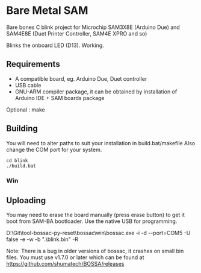 # Bare Metal SAM
Bare bones C blink project for Microchip SAM3X8E (Arduino Due) and SAM4E8E (Duet Printer Controller, SAM4E XPRO and so)

Blinks the onboard LED (D13). Working.

## Requirements

- A compatible board, eg. Arduino Due, Duet controller 
- USB cable
- GNU-ARM compiler package, it can be obtained by installation of Arduino IDE + SAM boards package

Optional : make


## Building

You will need to alter paths to suit your installation in build.bat/makefile
Also change the COM port for your system.

```
cd blink
./build.bat
```
### Win

## Uploading

You may need to erase the board manually (press erase button) to get it boot from SAM-BA bootloader.
Use the native USB for programming.

D:\Git\tool-bossac-py-reset\bossac\win\bossac.exe  -i -d --port=COM5 -U false -e -w  -b ".\blink.bin" -R


Note: There is a bug in older versions of bossac, it crashes on small bin files. You must use v1.7.0 or later which can be found at https://github.com/shumatech/BOSSA/releases

